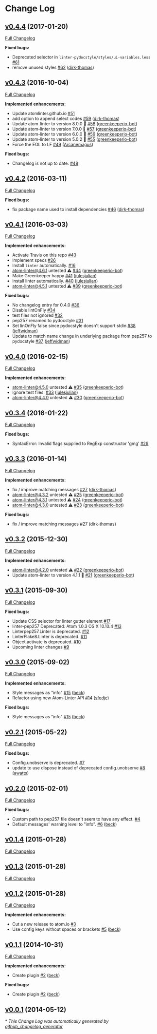 # Change Log

## [v0.4.4](https://github.com/AtomLinter/linter-pydocstyle/tree/v0.4.4) (2017-01-20)
[Full Changelog](https://github.com/AtomLinter/linter-pydocstyle/compare/v0.4.3...v0.4.4)

**Fixed bugs:**

- Deprecated selector in `linter-pydocstyle/styles/ui-variables.less` [\#61](https://github.com/AtomLinter/linter-pydocstyle/issues/61)
- remove unused styles [\#62](https://github.com/AtomLinter/linter-pydocstyle/pull/62) ([dirk-thomas](https://github.com/dirk-thomas))

## [v0.4.3](https://github.com/AtomLinter/linter-pydocstyle/tree/v0.4.3) (2016-10-04)
[Full Changelog](https://github.com/AtomLinter/linter-pydocstyle/compare/v0.4.2...v0.4.3)

**Implemented enhancements:**

- Update atomlinter.github.io [\#51](https://github.com/AtomLinter/linter-pydocstyle/issues/51)
- add option to append select codes [\#59](https://github.com/AtomLinter/linter-pydocstyle/pull/59) ([dirk-thomas](https://github.com/dirk-thomas))
- Update atom-linter to version 8.0.0 🚀 [\#58](https://github.com/AtomLinter/linter-pydocstyle/pull/58) ([greenkeeperio-bot](https://github.com/greenkeeperio-bot))
- Update atom-linter to version 7.0.0 🚀 [\#57](https://github.com/AtomLinter/linter-pydocstyle/pull/57) ([greenkeeperio-bot](https://github.com/greenkeeperio-bot))
- Update atom-linter to version 6.0.0 🚀 [\#56](https://github.com/AtomLinter/linter-pydocstyle/pull/56) ([greenkeeperio-bot](https://github.com/greenkeeperio-bot))
- Update atom-linter to version 5.0.2 🚀 [\#55](https://github.com/AtomLinter/linter-pydocstyle/pull/55) ([greenkeeperio-bot](https://github.com/greenkeeperio-bot))
- Force the EOL to LF [\#49](https://github.com/AtomLinter/linter-pydocstyle/pull/49) ([Arcanemagus](https://github.com/Arcanemagus))

**Fixed bugs:**

- Changelog is not up to date. [\#48](https://github.com/AtomLinter/linter-pydocstyle/issues/48)

## [v0.4.2](https://github.com/AtomLinter/linter-pydocstyle/tree/v0.4.2) (2016-03-11)
[Full Changelog](https://github.com/AtomLinter/linter-pydocstyle/compare/v0.4.1...v0.4.2)

**Fixed bugs:**

- fix package name used to install dependencies [\#46](https://github.com/AtomLinter/linter-pydocstyle/pull/46) ([dirk-thomas](https://github.com/dirk-thomas))

## [v0.4.1](https://github.com/AtomLinter/linter-pydocstyle/tree/v0.4.1) (2016-03-03)
[Full Changelog](https://github.com/AtomLinter/linter-pydocstyle/compare/v0.4.0...v0.4.1)

**Implemented enhancements:**

- Activate Travis on this repo [\#43](https://github.com/AtomLinter/linter-pydocstyle/issues/43)
- Implement specs [\#26](https://github.com/AtomLinter/linter-pydocstyle/issues/26)
- Install `linter` automatically. [\#16](https://github.com/AtomLinter/linter-pydocstyle/issues/16)
- atom-linter@4.6.1 untested ⚠️ [\#44](https://github.com/AtomLinter/linter-pydocstyle/pull/44) ([greenkeeperio-bot](https://github.com/greenkeeperio-bot))
- Make Greenkeeper happy [\#41](https://github.com/AtomLinter/linter-pydocstyle/pull/41) ([julesjulian](https://github.com/julesjulian))
- Install linter automatically. [\#40](https://github.com/AtomLinter/linter-pydocstyle/pull/40) ([julesjulian](https://github.com/julesjulian))
- atom-linter@4.5.1 untested ⚠️ [\#39](https://github.com/AtomLinter/linter-pydocstyle/pull/39) ([greenkeeperio-bot](https://github.com/greenkeeperio-bot))

**Fixed bugs:**

- No changelog entry for 0.4.0 [\#36](https://github.com/AtomLinter/linter-pydocstyle/issues/36)
- Disable lintOnFly [\#34](https://github.com/AtomLinter/linter-pydocstyle/issues/34)
- test files not ignored [\#32](https://github.com/AtomLinter/linter-pydocstyle/issues/32)
- pep257 renamed to pydocstyle [\#31](https://github.com/AtomLinter/linter-pydocstyle/issues/31)
- Set linOnFly false since pydocstyle doesn't support stdin [\#38](https://github.com/AtomLinter/linter-pydocstyle/pull/38) ([jeffwidman](https://github.com/jeffwidman))
- Update to match name change in underlying package from pep257 to pydocstyle [\#37](https://github.com/AtomLinter/linter-pydocstyle/pull/37) ([jeffwidman](https://github.com/jeffwidman))

## [v0.4.0](https://github.com/AtomLinter/linter-pydocstyle/tree/v0.4.0) (2016-02-15)
[Full Changelog](https://github.com/AtomLinter/linter-pydocstyle/compare/v0.3.4...v0.4.0)

**Implemented enhancements:**

- atom-linter@4.5.0 untested ⚠️ [\#35](https://github.com/AtomLinter/linter-pydocstyle/pull/35) ([greenkeeperio-bot](https://github.com/greenkeeperio-bot))
- Ignore test files. [\#33](https://github.com/AtomLinter/linter-pydocstyle/pull/33) ([julesjulian](https://github.com/julesjulian))
- atom-linter@4.4.0 untested ⚠️ [\#30](https://github.com/AtomLinter/linter-pydocstyle/pull/30) ([greenkeeperio-bot](https://github.com/greenkeeperio-bot))

## [v0.3.4](https://github.com/AtomLinter/linter-pydocstyle/tree/v0.3.4) (2016-01-22)
[Full Changelog](https://github.com/AtomLinter/linter-pydocstyle/compare/v0.3.3...v0.3.4)

**Fixed bugs:**

- SyntaxError: Invalid flags supplied to RegExp constructor 'gmg' [\#29](https://github.com/AtomLinter/linter-pydocstyle/issues/29)

## [v0.3.3](https://github.com/AtomLinter/linter-pydocstyle/tree/v0.3.3) (2016-01-14)
[Full Changelog](https://github.com/AtomLinter/linter-pydocstyle/compare/v0.3.2...v0.3.3)

**Implemented enhancements:**

- fix / improve matching messages [\#27](https://github.com/AtomLinter/linter-pydocstyle/pull/27) ([dirk-thomas](https://github.com/dirk-thomas))
- atom-linter@4.3.2 untested ⚠️ [\#25](https://github.com/AtomLinter/linter-pydocstyle/pull/25) ([greenkeeperio-bot](https://github.com/greenkeeperio-bot))
- atom-linter@4.3.1 untested ⚠️ [\#24](https://github.com/AtomLinter/linter-pydocstyle/pull/24) ([greenkeeperio-bot](https://github.com/greenkeeperio-bot))
- atom-linter@4.3.0 untested ⚠️ [\#23](https://github.com/AtomLinter/linter-pydocstyle/pull/23) ([greenkeeperio-bot](https://github.com/greenkeeperio-bot))

**Fixed bugs:**

- fix / improve matching messages [\#27](https://github.com/AtomLinter/linter-pydocstyle/pull/27) ([dirk-thomas](https://github.com/dirk-thomas))

## [v0.3.2](https://github.com/AtomLinter/linter-pydocstyle/tree/v0.3.2) (2015-12-30)
[Full Changelog](https://github.com/AtomLinter/linter-pydocstyle/compare/v0.3.1...v0.3.2)

**Implemented enhancements:**

- atom-linter@4.2.0 untested ⚠️ [\#22](https://github.com/AtomLinter/linter-pydocstyle/pull/22) ([greenkeeperio-bot](https://github.com/greenkeeperio-bot))
- Update atom-linter to version 4.1.1 🚀 [\#21](https://github.com/AtomLinter/linter-pydocstyle/pull/21) ([greenkeeperio-bot](https://github.com/greenkeeperio-bot))

## [v0.3.1](https://github.com/AtomLinter/linter-pydocstyle/tree/v0.3.1) (2015-09-30)
[Full Changelog](https://github.com/AtomLinter/linter-pydocstyle/compare/v0.3.0...v0.3.1)

**Fixed bugs:**

- Update CSS selector for linter gutter element [\#17](https://github.com/AtomLinter/linter-pydocstyle/issues/17)
- linter-pep257 Deprecated: Atom 1.0.3 OS X 10.10.4 [\#13](https://github.com/AtomLinter/linter-pydocstyle/issues/13)
- Linterpep257.Linter is deprecated. [\#12](https://github.com/AtomLinter/linter-pydocstyle/issues/12)
- LinterFlake8.Linter is deprecated. [\#11](https://github.com/AtomLinter/linter-pydocstyle/issues/11)
- Object.activate is deprecated. [\#10](https://github.com/AtomLinter/linter-pydocstyle/issues/10)
- Upcoming linter changes [\#9](https://github.com/AtomLinter/linter-pydocstyle/issues/9)

## [v0.3.0](https://github.com/AtomLinter/linter-pydocstyle/tree/v0.3.0) (2015-09-02)
[Full Changelog](https://github.com/AtomLinter/linter-pydocstyle/compare/v0.2.1...v0.3.0)

**Implemented enhancements:**

- Style messages as "info" [\#15](https://github.com/AtomLinter/linter-pydocstyle/pull/15) ([beck](https://github.com/beck))
- Refactor using new Atom-Linter API [\#14](https://github.com/AtomLinter/linter-pydocstyle/pull/14) ([sfodje](https://github.com/sfodje))

**Fixed bugs:**

- Style messages as "info" [\#15](https://github.com/AtomLinter/linter-pydocstyle/pull/15) ([beck](https://github.com/beck))

## [v0.2.1](https://github.com/AtomLinter/linter-pydocstyle/tree/v0.2.1) (2015-05-22)
[Full Changelog](https://github.com/AtomLinter/linter-pydocstyle/compare/v0.2.0...v0.2.1)

**Fixed bugs:**

- Config.unobserve is deprecated. [\#7](https://github.com/AtomLinter/linter-pydocstyle/issues/7)
- update to use dispose instead of deprecated config.unobserve [\#8](https://github.com/AtomLinter/linter-pydocstyle/pull/8) ([awatts](https://github.com/awatts))

## [v0.2.0](https://github.com/AtomLinter/linter-pydocstyle/tree/v0.2.0) (2015-02-01)
[Full Changelog](https://github.com/AtomLinter/linter-pydocstyle/compare/v0.1.4...v0.2.0)

**Fixed bugs:**

- Custom path to pep257 file doesn't seem to have any effect. [\#4](https://github.com/AtomLinter/linter-pydocstyle/issues/4)
- Default messages' warning level to "info". [\#6](https://github.com/AtomLinter/linter-pydocstyle/pull/6) ([beck](https://github.com/beck))

## [v0.1.4](https://github.com/AtomLinter/linter-pydocstyle/tree/v0.1.4) (2015-01-28)
[Full Changelog](https://github.com/AtomLinter/linter-pydocstyle/compare/v0.1.3...v0.1.4)

## [v0.1.3](https://github.com/AtomLinter/linter-pydocstyle/tree/v0.1.3) (2015-01-28)
[Full Changelog](https://github.com/AtomLinter/linter-pydocstyle/compare/v0.1.2...v0.1.3)

## [v0.1.2](https://github.com/AtomLinter/linter-pydocstyle/tree/v0.1.2) (2015-01-28)
[Full Changelog](https://github.com/AtomLinter/linter-pydocstyle/compare/v0.1.1...v0.1.2)

**Implemented enhancements:**

- Cut a new release to atom.io [\#3](https://github.com/AtomLinter/linter-pydocstyle/issues/3)
- Use config keys without spaces or brackets [\#5](https://github.com/AtomLinter/linter-pydocstyle/pull/5) ([beck](https://github.com/beck))

## [v0.1.1](https://github.com/AtomLinter/linter-pydocstyle/tree/v0.1.1) (2014-10-31)
[Full Changelog](https://github.com/AtomLinter/linter-pydocstyle/compare/v0.0.1...v0.1.1)

**Implemented enhancements:**

- Create plugin [\#2](https://github.com/AtomLinter/linter-pydocstyle/pull/2) ([beck](https://github.com/beck))

**Fixed bugs:**

- Create plugin [\#2](https://github.com/AtomLinter/linter-pydocstyle/pull/2) ([beck](https://github.com/beck))

## [v0.0.1](https://github.com/AtomLinter/linter-pydocstyle/tree/v0.0.1) (2014-05-12)


\* *This Change Log was automatically generated by [github_changelog_generator](https://github.com/skywinder/Github-Changelog-Generator)*
